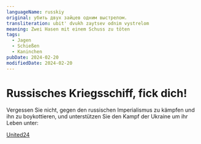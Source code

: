 ```yaml
---
languageName: russkiy
original: убить двух зайцев одним выстрелом.
transliteration: ubit' dvukh zaytsev odnim vystrelom
meaning: Zwei Hasen mit einem Schuss zu töten
tags:
  - Jagen
  - Schießen
  - Kaninchen
pubDate: 2024-02-20
modifiedDate: 2024-02-20
---
```


# Russisches Kriegsschiff, fick dich!

Vergessen Sie nicht, gegen den russischen Imperialismus zu kämpfen und ihn zu boykottieren, und unterstützen Sie den Kampf der Ukraine um ihr Leben unter:

[United24](https://u24.gov.ua/)
